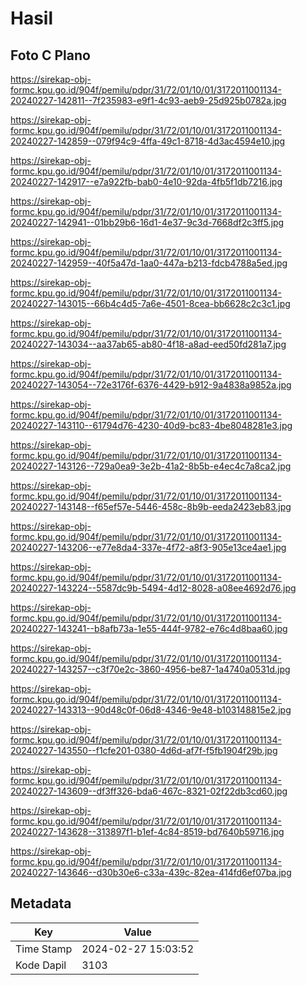 # Hasil

## Foto C Plano

https://sirekap-obj-formc.kpu.go.id/904f/pemilu/pdpr/31/72/01/10/01/3172011001134-20240227-142811--7f235983-e9f1-4c93-aeb9-25d925b0782a.jpg

https://sirekap-obj-formc.kpu.go.id/904f/pemilu/pdpr/31/72/01/10/01/3172011001134-20240227-142859--079f94c9-4ffa-49c1-8718-4d3ac4594e10.jpg

https://sirekap-obj-formc.kpu.go.id/904f/pemilu/pdpr/31/72/01/10/01/3172011001134-20240227-142917--e7a922fb-bab0-4e10-92da-4fb5f1db7216.jpg

https://sirekap-obj-formc.kpu.go.id/904f/pemilu/pdpr/31/72/01/10/01/3172011001134-20240227-142941--01bb29b6-16d1-4e37-9c3d-7668df2c3ff5.jpg

https://sirekap-obj-formc.kpu.go.id/904f/pemilu/pdpr/31/72/01/10/01/3172011001134-20240227-142959--40f5a47d-1aa0-447a-b213-fdcb4788a5ed.jpg

https://sirekap-obj-formc.kpu.go.id/904f/pemilu/pdpr/31/72/01/10/01/3172011001134-20240227-143015--66b4c4d5-7a6e-4501-8cea-bb6628c2c3c1.jpg

https://sirekap-obj-formc.kpu.go.id/904f/pemilu/pdpr/31/72/01/10/01/3172011001134-20240227-143034--aa37ab65-ab80-4f18-a8ad-eed50fd281a7.jpg

https://sirekap-obj-formc.kpu.go.id/904f/pemilu/pdpr/31/72/01/10/01/3172011001134-20240227-143054--72e3176f-6376-4429-b912-9a4838a9852a.jpg

https://sirekap-obj-formc.kpu.go.id/904f/pemilu/pdpr/31/72/01/10/01/3172011001134-20240227-143110--61794d76-4230-40d9-bc83-4be8048281e3.jpg

https://sirekap-obj-formc.kpu.go.id/904f/pemilu/pdpr/31/72/01/10/01/3172011001134-20240227-143126--729a0ea9-3e2b-41a2-8b5b-e4ec4c7a8ca2.jpg

https://sirekap-obj-formc.kpu.go.id/904f/pemilu/pdpr/31/72/01/10/01/3172011001134-20240227-143148--f65ef57e-5446-458c-8b9b-eeda2423eb83.jpg

https://sirekap-obj-formc.kpu.go.id/904f/pemilu/pdpr/31/72/01/10/01/3172011001134-20240227-143206--e77e8da4-337e-4f72-a8f3-905e13ce4ae1.jpg

https://sirekap-obj-formc.kpu.go.id/904f/pemilu/pdpr/31/72/01/10/01/3172011001134-20240227-143224--5587dc9b-5494-4d12-8028-a08ee4692d76.jpg

https://sirekap-obj-formc.kpu.go.id/904f/pemilu/pdpr/31/72/01/10/01/3172011001134-20240227-143241--b8afb73a-1e55-444f-9782-e76c4d8baa60.jpg

https://sirekap-obj-formc.kpu.go.id/904f/pemilu/pdpr/31/72/01/10/01/3172011001134-20240227-143257--c3f70e2c-3860-4956-be87-1a4740a0531d.jpg

https://sirekap-obj-formc.kpu.go.id/904f/pemilu/pdpr/31/72/01/10/01/3172011001134-20240227-143313--90d48c0f-06d8-4346-9e48-b103148815e2.jpg

https://sirekap-obj-formc.kpu.go.id/904f/pemilu/pdpr/31/72/01/10/01/3172011001134-20240227-143550--f1cfe201-0380-4d6d-af7f-f5fb1904f29b.jpg

https://sirekap-obj-formc.kpu.go.id/904f/pemilu/pdpr/31/72/01/10/01/3172011001134-20240227-143609--df3ff326-bda6-467c-8321-02f22db3cd60.jpg

https://sirekap-obj-formc.kpu.go.id/904f/pemilu/pdpr/31/72/01/10/01/3172011001134-20240227-143628--313897f1-b1ef-4c84-8519-bd7640b59716.jpg

https://sirekap-obj-formc.kpu.go.id/904f/pemilu/pdpr/31/72/01/10/01/3172011001134-20240227-143646--d30b30e6-c33a-439c-82ea-414fd6ef07ba.jpg


## Metadata

| Key        | Value               |
| ---------- | ------------------- |
| Time Stamp | 2024-02-27 15:03:52 |
| Kode Dapil | 3103                |



